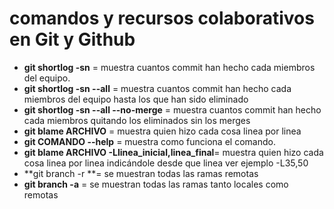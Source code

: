 # comandos y recursos colaborativos en Git y Github

- **git shortlog -sn** = muestra cuantos commit han hecho cada miembros del equipo.
- **git shortlog -sn --all** = muestra cuantos commit han hecho cada miembros del equipo hasta los que han sido eliminado
- **git shortlog -sn --all --no-merge** = muestra cuantos commit han hecho cada miembros quitando los eliminados sin los merges
- **git blame ARCHIVO** = muestra quien hizo cada cosa linea por linea
- **git COMANDO --help** = muestra como funciona el comando.
- **git blame ARCHIVO -Llinea_inicial,linea_final**= muestra quien hizo cada cosa linea por linea indicándole desde que linea ver ejemplo -L35,50
- **git branch -r **= se muestran todas las ramas remotas
- **git branch -a** = se muestran todas las ramas tanto locales como remotas